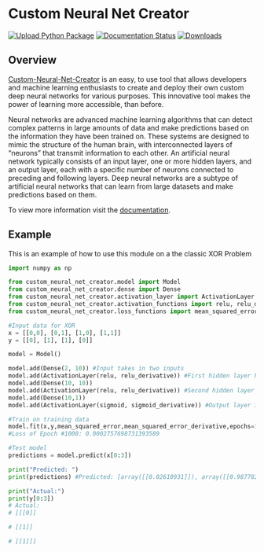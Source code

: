 # Custom Neural Net Creator
[![Upload Python Package](https://github.com/YogeshSeeni/NeuralNetworkModule/actions/workflows/python-publish.yml/badge.svg)](https://pypi.org/project/custom-neural-net-creator/)
[![Documentation Status](https://readthedocs.org/projects/custom-neural-net-creator/badge/?version=latest)](https://custom-neural-net-creator.readthedocs.io/en/latest/?badge=latest)
[![Downloads](https://static.pepy.tech/badge/custom-neural-net-creator)](https://pepy.tech/project/custom-neural-net-creator)
## Overview

[Custom-Neural-Net-Creator](https://pypi.org/project/custom-neural-net-creator/) is an easy, to use tool that allows developers and machine learning enthusiasts to create and deploy their own custom deep neural networks for various purposes. This innovative tool makes the power of learning more accessible, than before.

Neural networks are advanced machine learning algorithms that can detect complex patterns in large amounts of 
data and make predictions based on the information they have been trained on. 
These systems are designed to mimic the structure of the human brain, with interconnected layers of 
“neurons” that transmit information to each other. 
An artificial neural network typically consists of an input layer, 
one or more hidden layers, and an output layer, each with a specific number of neurons connected to 
preceding and following layers. Deep neural networks are a subtype of artificial neural networks 
that can learn from large datasets and make predictions based on them.

To view more information visit the [documentation](https://custom-neural-net-creator.readthedocs.io/en/latest/).

## Example

This is an example of how to use this module on a the classic XOR Problem

```python
import numpy as np

from custom_neural_net_creator.model import Model
from custom_neural_net_creator.dense import Dense
from custom_neural_net_creator.activation_layer import ActivationLayer
from custom_neural_net_creator.activation_functions import relu, relu_derivative, sigmoid, sigmoid_derivative, tanh, tanh_prime
from custom_neural_net_creator.loss_functions import mean_squared_error, mean_squared_error_derivative

#Input data for XOR
x = [[0,0], [0,1], [1,0], [1,1]]
y = [[0], [1], [1], [0]]

model = Model()

model.add(Dense(2, 10)) #Input takes in two inputs
model.add(ActivationLayer(relu, relu_derivative)) #First hidden layer has 10 neurons and uses RELU
model.add(Dense(10, 10))
model.add(ActivationLayer(relu, relu_derivative)) #Second hidden layer has 10 neurons and uses RELU
model.add(Dense(10,1))
model.add(ActivationLayer(sigmoid, sigmoid_derivative)) #Output layer is one neuron with Sigmoid as activation

#Train on training data
model.fit(x,y,mean_squared_error,mean_squared_error_derivative,epochs=1000,learning_rate=0.1,verbosity=3)
#Loss of Epoch #1000: 0.0002757698731393589

#Test model
predictions = model.predict(x[0:3])

print("Predicted: ")
print(predictions) #Predicted: [array([[0.02610931]]), array([[0.98778214]]), array([[0.9873547]])]

print("Actual:")
print(y[0:3])
# Actual:
# [[[0]]

# [[1]]

# [[1]]]
```
